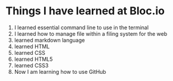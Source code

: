 # Things I have learned at Bloc.io

1. I learned essential command line to use in the terminal
2. I learned how to manage file within a filing system for the web
3. learned markdown language
4. learned HTML
5. learned CSS
6. learned HTML5
7. learned CSS3
8. Now I am learning how to use GitHub
